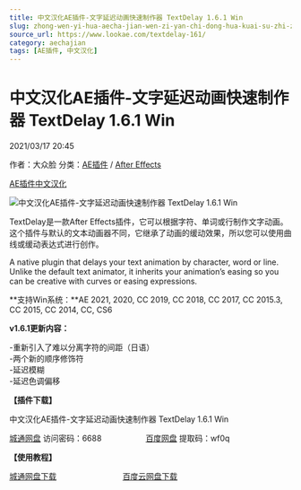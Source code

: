 ```yaml
---
title: 中文汉化AE插件-文字延迟动画快速制作器 TextDelay 1.6.1 Win
slug: zhong-wen-yi-hua-aecha-jian-wen-zi-yan-chi-dong-hua-kuai-su-zhi-zuo-qi-textdelay-1-6-1-win
source_url: https://www.lookae.com/textdelay-161/
category: aechajian
tags: [AE插件, 中文汉化]
---
```

# 中文汉化AE插件-文字延迟动画快速制作器 TextDelay 1.6.1 Win

2021/03/17 20:45

作者：大众脸
分类：[AE插件](https://www.lookae.com/after-effects/aechajian/) / [After Effects](https://www.lookae.com/after-effects/)

[AE插件](https://www.lookae.com/tag/ae%e6%8f%92%e4%bb%b6/)[中文汉化](https://www.lookae.com/tag/%e4%b8%ad%e6%96%87%e6%b1%89%e5%8c%96/)

![中文汉化AE插件-文字延迟动画快速制作器 TextDelay 1.6.1 Win](https://www.lookae.com/wp-content/uploads/2021/03/TextDelay-16.jpg "中文汉化AE插件-文字延迟动画快速制作器 TextDelay 1.6.1 Win-LookAE.com")

TextDelay是一款After Effects插件，它可以根据字符、单词或行制作文字动画。这个插件与默认的文本动画器不同，它继承了动画的缓动效果，所以您可以使用曲线或缓动表达式进行创作。

A native plugin that delays your text animation by character, word or line. Unlike the default text animator, it inherits your animation’s easing so you can be creative with curves or easing expressions.

**支持Win系统：**AE 2021, 2020, CC 2019, CC 2018, CC 2017, CC 2015.3, CC 2015, CC 2014, CC, CS6

**v1.6.1更新内容：**

-重新引入了难以分离字符的间距（日语）  
-两个新的顺序修饰符  
-延迟模糊  
-延迟色调偏移

**【插件下载】**

中文汉化AE插件-文字延迟动画快速制作器 TextDelay 1.6.1 Win

[城通网盘](https://089u.com/f/680462-486091419-5d356e) 访问密码：6688                    [百度网盘](https://pan.baidu.com/s/1WQohRiL1LLzU9FkEy5D8PQ) 提取码：wf0q

**【使用教程】**

[城通网盘下载](https://lookae.ctfile.com/fs/680462-324397770)                              [百度云网盘下载](https://pan.baidu.com/s/1Y13UWJhR7h7J8h4Xu-h3-g)
